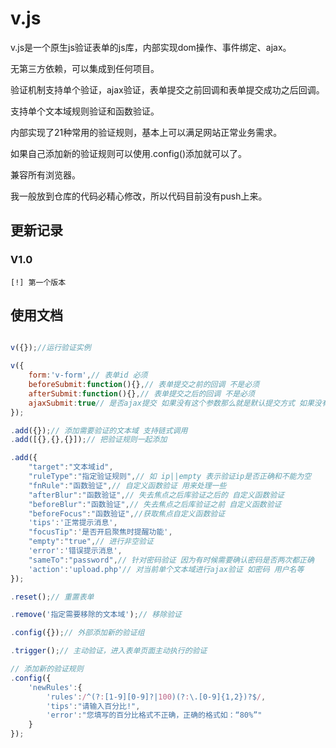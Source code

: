 v.js
====

v.js是一个原生js验证表单的js库，内部实现dom操作、事件绑定、ajax。

无第三方依赖，可以集成到任何项目。

验证机制支持单个验证，ajax验证，表单提交之前回调和表单提交成功之后回调。

支持单个文本域规则验证和函数验证。

内部实现了21种常用的验证规则，基本上可以满足网站正常业务需求。

如果自己添加新的验证规则可以使用.config()添加就可以了。


兼容所有浏览器。

我一般放到仓库的代码必精心修改，所以代码目前没有push上来。

## 更新记录

### V1.0

    [!] 第一个版本

## 使用文档

```javascript

v({});//运行验证实例

v({
    form:'v-form',// 表单id 必须
    beforeSubmit:function(){},// 表单提交之前的回调 不是必须
    afterSubmit:function(){},// 表单提交之后的回调 不是必须
    ajaxSubmit:true// 是否ajax提交 如果没有这个参数那么就是默认提交方式 如果没有特殊情况建议默认提交方式
});

.add({});// 添加需要验证的文本域 支持链式调用
.add([{},{},{}]);// 把验证规则一起添加

.add({
    "target":"文本域id",
    "ruleType":"指定验证规则",// 如 ip||empty 表示验证ip是否正确和不能为空
    "fnRule":"函数验证",// 自定义函数验证 用来处理一些
    "afterBlur":"函数验证",// 失去焦点之后库验证之后的 自定义函数验证
    "beforeBlur":"函数验证",// 失去焦点之后库验证之前 自定义函数验证
    "beforeFocus":"函数验证",//获取焦点自定义函数验证
    'tips':'正常提示消息',
    "focusTip":'是否开启聚焦时提醒功能',
    "empty":"true",// 进行非空验证
    'error':'错误提示消息',
    "sameTo":"password",// 针对密码验证 因为有时候需要确认密码是否两次都正确
    'action':'upload.php'// 对当前单个文本域进行ajax验证 如密码 用户名等
});

.reset();// 重置表单

.remove('指定需要移除的文本域');// 移除验证

.config({});// 外部添加新的验证组

.trigger();// 主动验证，进入表单页面主动执行的验证

// 添加新的验证规则
.config({
    'newRules':{
        'rules':/^(?:[1-9][0-9]?|100)(?:\.[0-9]{1,2})?$/,
        'tips':"请输入百分比!",
        'error':"您填写的百分比格式不正确，正确的格式如：“80%”"
    }
});

```